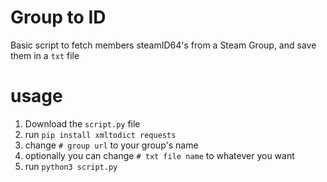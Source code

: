 # Group to ID

Basic script to fetch members steamID64's from a Steam Group, and save them in a `txt` file

# usage

1. Download the `script.py` file
2. run `pip install xmltodict requests`
3. change `# group url` to your group's name
4. optionally you can change `# txt file name` to whatever you want
5. run `python3 script.py`
